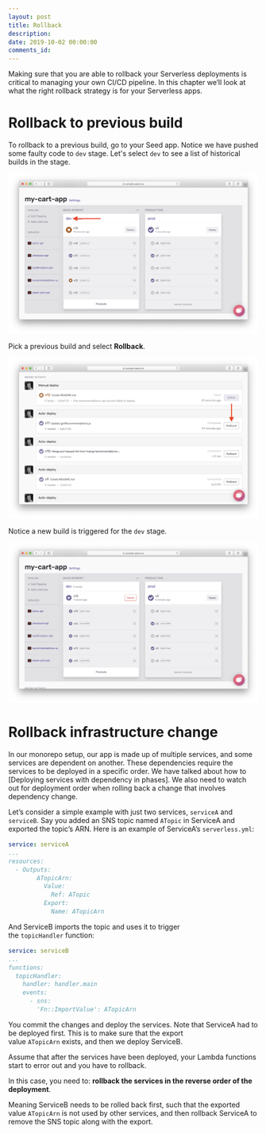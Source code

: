 ```yaml
---
layout: post
title: Rollback
description: 
date: 2019-10-02 00:00:00
comments_id: 
---
```


Making sure that you are able to rollback your Serverless deployments is critical to managing your own CI/CD pipeline. In this chapter we’ll look at what the right rollback strategy is for your Serverless apps.

# Rollback to previous build

To rollback to a previous build, go to your Seed app. Notice we have pushed some faulty code to `dev` stage. Let's select `dev` to see a list of historical builds in the stage.

![](/assets/best-practices/rollback-1.png)

Pick a previous build and select **Rollback**.

![](/assets/best-practices/rollback-2.png)

Notice a new build is triggered for the `dev` stage.

![](/assets/best-practices/rollback-3.png)

# Rollback infrastructure change

In our monorepo setup, our app is made up of multiple services, and some services are dependent on another. These dependencies require the services to be deployed in a specific order. We have talked about how to [Deploying services with dependency in phases]. We also need to watch out for deployment order when rolling back a change that involves dependency change.

Let’s consider a simple example with just two services, `serviceA` and `serviceB`. Say you added an SNS topic named `ATopic` in ServiceA and exported the topic’s ARN. Here is an example of ServiceA’s `serverless.yml`:
``` yaml
service: serviceA
...
resources:
  - Outputs:
        ATopicArn:
          Value:
            Ref: ATopic
          Export:
            Name: ATopicArn
```
And ServiceB imports the topic and uses it to trigger the `topicHandler` function:
``` yaml
service: serviceB
...
functions:
  topicHandler:
    handler: handler.main
    events:
      - sns:
        'Fn::ImportValue': ATopicArn
```
You commit the changes and deploy the services. Note that ServiceA had to be deployed first. This is to make sure that the export value `ATopicArn` exists, and then we deploy ServiceB.

Assume that after the services have been deployed, your Lambda functions start to error out and you have to rollback.

In this case, you need to: **rollback the services in the reverse order of the deployment**.

Meaning ServiceB needs to be rolled back first, such that the exported value `ATopicArn` is not used by other services, and then rollback ServiceA to remove the SNS topic along with the export.

